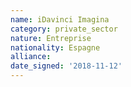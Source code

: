 ```yaml
---
name: iDavinci Imagina
category: private_sector
nature: Entreprise
nationality: Espagne
alliance: 
date_signed: '2018-11-12'
---
```

    